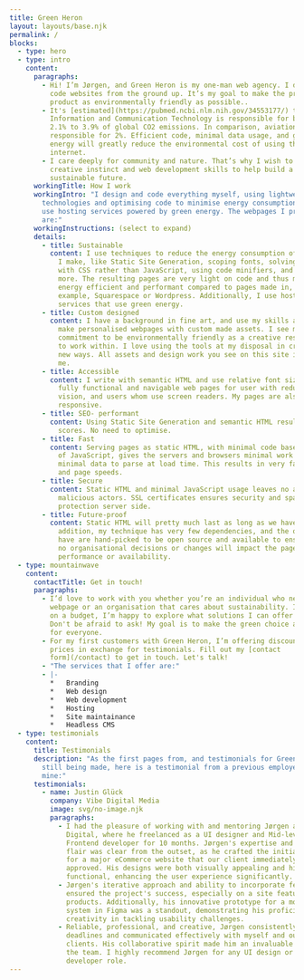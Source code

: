 ```yaml
---
title: Green Heron
layout: layouts/base.njk
permalink: /
blocks:
  - type: hero
  - type: intro
    content:
      paragraphs:
        - Hi! I’m Jørgen, and Green Heron is my one-man web agency. I design and
          code websites from the ground up. It’s my goal to make the process and
          product as environmentally friendly as possible..
        - It's [estimated](https://pubmed.ncbi.nlm.nih.gov/34553177/) that
          Information and Communication Technology is responsible for between
          2.1% to 3.9% of global CO2 emissions. In comparison, aviation is
          responsible for 2%. Efficient code, minimal data usage, and green
          energy will greatly reduce the environmental cost of using the
          internet.
        - I care deeply for community and nature. That’s why I wish to use my
          creative instinct and web development skills to help build a
          sustainable future.
      workingTitle: How I work
      workingIntro: "I design and code everything myself, using lightweight
        technologies and optimising code to minimise energy consumption. I also
        use hosting services powered by green energy. The webpages I produce
        are:"
      workingInstructions: (select to expand)
      details:
        - title: Sustainable
          content: I use techniques to reduce the energy consumption of the web pages that
            I make, like Static Site Generation, scoping fonts, solving problems
            with CSS rather than JavaScript, using code minifiers, and much
            more. The resulting pages are very light on code and thus much more
            energy efficient and performant compared to pages made in, for
            example, Squarespace or Wordpress. Additionally, I use hosting
            services that use green energy.
        - title: Custom designed
          content: I have a background in fine art, and use my skills and creativity to
            make personalised webpages with custom made assets. I see my
            commitment to be environmentally friendly as a creative restriction
            to work within. I love using the tools at my disposal in creative
            new ways. All assets and design work you see on this site is done by
            me.
        - title: Accessible
          content: I write with semantic HTML and use relative font sizes, this results in
            fully functional and navigable web pages for user with reduced
            vision, and users whom use screen readers. My pages are also fully
            responsive.
        - title: SEO- performant
          content: Using Static Site Generation and semantic HTML results in good SEO
            scores. No need to optimise.
        - title: Fast
          content: Serving pages as static HTML, with minimal code bases and minimal use
            of JavaScript, gives the servers and browsers minimal work to do and
            minimal data to parse at load time. This results in very fast load
            and page speeds.
        - title: Secure
          content: Static HTML and minimal JavaScript usage leaves no access points for
            malicious actors. SSL certificates ensures security and spam
            protection server side.
        - title: Future-proof
          content: Static HTML will pretty much last as long as we have browsers. In
            addition, my technique has very few dependencies, and the ones I do
            have are hand-picked to be open source and available to ensure that
            no organisational decisions or changes will impact the page
            performance or availability.
  - type: mountainwave
    content:
      contactTitle: Get in touch!
      paragraphs:
        - I’d love to work with you whether you’re an individual who needs a
          webpage or an organisation that cares about sustainability. If you’re
          on a budget, I’m happy to explore what solutions I can offer you.
          Don't be afraid to ask! My goal is to make the green choice accessible
          for everyone.
        - For my first customers with Green Heron, I’m offering discounted
          prices in exchange for testimonials. Fill out my [contact
          form](/contact) to get in touch. Let's talk!
        - "The services that I offer are:"
        - |-
          *   Branding
          *   Web design
          *   Web development
          *   Hosting
          *   Site maintainance
          *   Headless CMS
  - type: testimonials
    content:
      title: Testimonials
      description: "As the first pages from, and testimonials for Green Heron are
        still being made, here is a testimonial from a previous employer of
        mine:"
      testimonials:
        - name: Justin Glück
          company: Vibe Digital Media
          image: svg/no-image.njk
          paragraphs:
            - I had the pleasure of working with and mentoring Jørgen at Vibe
              Digital, where he freelanced as a UI designer and Mid-level
              Frontend developer for 10 months. Jørgen's expertise and creative
              flair was clear from the outset, as he crafted the initial design
              for a major eCommerce website that our client immediately
              approved. His designs were both visually appealing and highly
              functional, enhancing the user experience significantly.
            - Jørgen's iterative approach and ability to incorporate feedback
              ensured the project's success, especially on a site featuring 2000
              products. Additionally, his innovative prototype for a mobile menu
              system in Figma was a standout, demonstrating his proficiency and
              creativity in tackling usability challenges.
            - Reliable, professional, and creative, Jørgen consistently met
              deadlines and communicated effectively with myself and our
              clients. His collaborative spirit made him an invaluable member of
              the team. I highly recommend Jørgen for any UI design or Frontend
              developer role.
---
```

